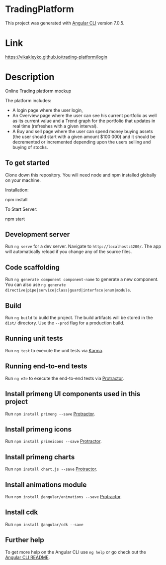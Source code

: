 # TradingPlatform

This project was generated with [Angular CLI](https://github.com/angular/angular-cli) version 7.0.5.

# Link 

https://vikakleyko.github.io/trading-platform/login

# Description

Online Trading platform mockup

The platform includes: 
- A login page where the user login, 
- An Overview page where the user can see his current portfolio as well as its current
value and a Trend graph for the portfolio that updates in real time (refreshes with a
given interval). 
- A Buy and sell page where the user can spend money buying assets (the user
should start with a given amount $100 000) and it should be decremented or
incremented depending upon the users selling and buying of stocks.

## To get started
Clone down this repository. You will need node and npm installed globally on your machine.

Installation:

npm install

To Start Server:

npm start

## Development server

Run `ng serve` for a dev server. Navigate to `http://localhost:4200/`. The app will automatically reload if you change any of the source files.

## Code scaffolding

Run `ng generate component component-name` to generate a new component. You can also use `ng generate directive|pipe|service|class|guard|interface|enum|module`.

## Build

Run `ng build` to build the project. The build artifacts will be stored in the `dist/` directory. Use the `--prod` flag for a production build.

## Running unit tests

Run `ng test` to execute the unit tests via [Karma](https://karma-runner.github.io).

## Running end-to-end tests

Run `ng e2e` to execute the end-to-end tests via [Protractor](http://www.protractortest.org/).

## Install primeng UI components used in this project

Run `npm install primeng --save` [Protractor](https://www.primefaces.org/primeng/#/setup).

## Install primeng icons

Run `npm install primeicons --save` [Protractor](https://www.primefaces.org/primeng/#/setup).

## Install primeng charts

Run `npm install chart.js --save` [Protractor](https://www.primefaces.org/primeng/#/chart).

## Install animations module

Run `npm install @angular/animations --save` [Protractor](https://www.primefaces.org/primeng/#/setup).

## Install cdk

Run `npm install @angular/cdk --save`

## Further help

To get more help on the Angular CLI use `ng help` or go check out the [Angular CLI README](https://github.com/angular/angular-cli/blob/master/README.md).

